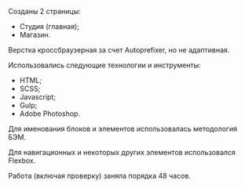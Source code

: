 Созданы 2 страницы:
- Студия (главная);
- Магазин.

Верстка кроссбраузерная за счет Autoprefixer, но не адаптивная.

Использовались следующие технологии и инструменты:
- HTML;
- SCSS;
- Javascript;
- Gulp;
- Adobe Photoshop.

Для именования блоков и элементов использовалась методология БЭМ.

Для навигационных и некоторых других элементов использовался Flexbox.

Работа (включая проверку) заняла порядка 48 часов.